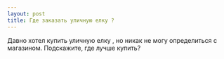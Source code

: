 ```yaml
---
layout: post 
title: Где заказать уличную елку ? 
--- 
```

Давно хотел купить уличную елку , но никак не могу определиться с магазином. Подскажите, где лучше купить?